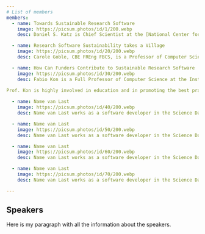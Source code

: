 ```yaml
---
# List of members
members:
  - name: Towards Sustainable Research Software 
    image: https://picsum.photos/id/1/200.webp
    desc: Daniel S. Katz is Chief Scientist at the [National Center for Supercomputing Applications (NCSA)](https://www.ncsa.illinois.edu/) and Research Associate Professor in Computer Science, Electrical and Computer Engineering, at the School of Information Sciences at the University of Illinois Urbana-Champaign. His interests include citation and credit mechanisms and practices associated with software and data, organization and community practices for collaboration, and career paths for computing researchers. He is a member of the IEEE Computer Society Board of Governors, founding editor and current Associate Editor-in-Chief of the Journal of Open Source Software, co-founder and steering committee chair of the Research Software Alliance (ReSA), and co-founder and steering committee member of the US Research Software Engineer (US-RSE) Association. 

  - name: Research Software Sustainability takes a Village 
    image: https://picsum.photos/id/20/200.webp
    desc: Carole Goble, CBE FREng FBCS, is a Professor of Computer Science, University of Manchester, UK where she leads a team of researchers, research software engineers and data stewards. She has spent 25 years working on open, FAIR and reproducible science in a range of disciplines, mainly in biomedical sciences and biodiversity.  She has led the development of many widely known open source, openly developed software platforms with many 10,000s of users. Together with the co-founder of the UK’s Software Sustainability Institute, she has led numerous national and European e-Infrastructure projects. She is Head of Node of ELIXIR-UK, the national node of the European Research Infrastructure for Life Sciences, directs digital infrastructure for the European Research Infrastructure for Industrial Biotechnology (IBISBA) and serves on the technical services leadership team for Health Data Research UK.  She serves on the G7 Open Science Working Group and the EOSC-A Task Force for Semantic Interoperability. 

  - name: How Can Funders Contribute to Sustainable Research Software
    image: https://picsum.photos/id/30/200.webp
    desc: Fabio Kon is a Full Professor of Computer Science at the Institute of Mathematics and Statistics at the University of São Paulo (IME-USP). He carries out research in the fields of Software Engineering, Smart Cities, Free and Open Source Software, and Innovation and  Technological Entrepreneurship. In 2013, he was Visiting Professor at the Technion, Israel, where he conducted research on Software Startup Ecosystems and Digital Entrepreneurship. In 2018-19, he was a Visiting Professor at MIT, USA, where he researched data science applied to Smart Cities. 
 
Prof. Kon is highly involved in education and in promoting the best practices of software engineering, open-source software, and open science. He is a member of the São Paulo Research Foundation (FAPESP) Adjunct Panel for Exact Sciences and Engineering.

  - name: Name van Last
    image: https://picsum.photos/id/40/200.webp
    desc: Name van Last works as a software developer in the Science Data Centre project....

  - name: Name van Last
    image: https://picsum.photos/id/50/200.webp
    desc: Name van Last works as a software developer in the Science Data Centre project....

  - name: Name van Last
    image: https://picsum.photos/id/60/200.webp
    desc: Name van Last works as a software developer in the Science Data Centre project....

  - name: Name van Last
    image: https://picsum.photos/id/70/200.webp
    desc: Name van Last works as a software developer in the Science Data Centre project....

---
```


## Speakers

Here is my paragraph with all the information about the speakers.
